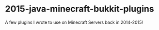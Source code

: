 # 2015-java-minecraft-bukkit-plugins
 A few plugins I wrote to use on Minecraft Servers back in 2014-2015!
